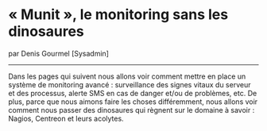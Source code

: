 # « Munit », le monitoring sans les dinosaures
par Denis Gourmel [Sysadmin]

---

Dans les pages qui suivent nous allons voir comment mettre en place un système de monitoring avancé : surveillance des signes vitaux du serveur et des processus, alerte SMS en cas de danger et/ou de problèmes, etc.  De plus, parce que nous aimons faire les choses différemment, nous allons voir comment nous passer des dinosaures qui règnent sur le domaine à savoir : Nagios, Centreon et leurs acolytes.
